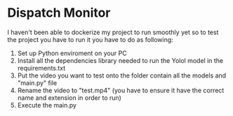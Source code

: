 # Dispatch Monitor

I haven't been able to dockerize my project to run smoothly yet so to test the project you have to run it you have to do as following:
1. Set up Python enviroment on your PC
2. Install all the dependencies library needed to run the Yolol model in the requirements.txt
3. Put the video you want to test onto the folder contain all the models and "main.py" file
4. Rename the video to "test.mp4" (you have to ensure it have the correct name and extension in order to run)
5. Execute the main.py

